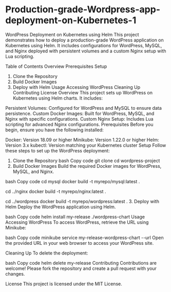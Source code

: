 ﻿# Production-grade-Wordpress-app-deployment-on-Kubernetes-1
WordPress Deployment on Kubernetes using Helm
This project demonstrates how to deploy a production-grade WordPress application on Kubernetes using Helm. It includes configurations for WordPress, MySQL, and Nginx deployed with persistent volumes and a custom Nginx setup with Lua scripting.

Table of Contents
Overview
Prerequisites
Setup
1. Clone the Repository
2. Build Docker Images
3. Deploy with Helm
Usage
Accessing WordPress
Cleaning Up
Contributing
License
Overview
This project sets up WordPress on Kubernetes using Helm charts. It includes:

Persistent Volumes: Configured for WordPress and MySQL to ensure data persistence.
Custom Docker Images: Built for WordPress, MySQL, and Nginx with specific configurations.
Custom Nginx Setup: Includes Lua scripting for advanced Nginx configurations.
Prerequisites
Before you begin, ensure you have the following installed:

Docker: Version 18.09 or higher
Minikube: Version 1.22.0 or higher
Helm: Version 3.x
kubectl: Version matching your Kubernetes cluster
Setup
Follow these steps to set up the WordPress deployment:

1. Clone the Repository
bash
Copy code
git clone <repository-url>
cd wordpress-project
2. Build Docker Images
Build the required Docker images for WordPress, MySQL, and Nginx.

bash
Copy code
cd mysql
docker build -t myrepo/mysql:latest .

cd ../nginx
docker build -t myrepo/nginx:latest .

cd ../wordpress
docker build -t myrepo/wordpress:latest .
3. Deploy with Helm
Deploy the WordPress application using Helm.

bash
Copy code
helm install my-release ./wordpress-chart
Usage
Accessing WordPress
To access WordPress, retrieve the URL using Minikube:

bash
Copy code
minikube service my-release-wordpress-chart --url
Open the provided URL in your web browser to access your WordPress site.

Cleaning Up
To delete the deployment:

bash
Copy code
helm delete my-release
Contributing
Contributions are welcome! Please fork the repository and create a pull request with your changes.

License
This project is licensed under the MIT License.

